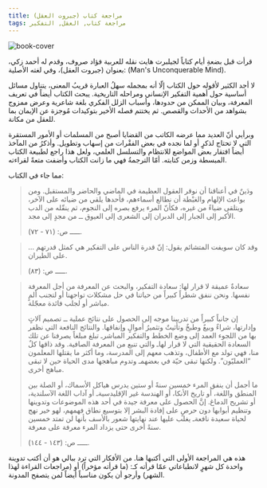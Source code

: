 ```yaml
---
title: مراجعة كتاب (جبروت العقل)
tags: مراجعة كتاب, العقل, التفكير
---
```


<img src="{{ site.baseurl }}/public/images/book-2543.jpg" class="post-image resize-30" alt="book-cover" />

قرأت قبل بضعةِ أيام كتاباً لجيلبرت هايت نقله للعربية فؤاد صروف، وقدم له أحمد زكي، بعنوان (جبروت العقل)، وفي لغته الأصلية: (Man's Unconquerable Mind).

لا أجد الكثير لأقوله حول الكتاب إلّا أنه بمجمله سهلُ العبارة قريبُ المعنى، يتناول مسائل أساسية حول أهمية التفكير الإنساني ومراحله التاريخية. يبحث الكتاب أيضاً في تعريف المعرفة، وبيان الممكن من حدودها، وأسباب الزلل الفكري بلغة شاعرية وعرض ممزوج بشواهد من الأحداث والقصص. ثم يختتم فصله الأخير بتوكيدات مُوجزة عن الإيمان بما للعقل من مكانة.

<!-- post-excerpt -->

وبرأيي أنّ العديد مما عرضه الكاتب من القضايا أصبح من المسلمات أو الأمور المستقرة التي لا تحتاج لذكرٍ أو لما نجده في بعض الفقْرات من إسهاب وتطويل. وأذكرُ من المآخذ أيضاً افتقار بعض المواضع للانتظام والتسلسل العلمي، ولعل هذا راجع لطبيعة الكتاب المبسطة وزمن كتابته. أمّا الترجمةُ فهي ما زانت الكتاب وأضفت متعةً لقراءته.

مما جاء في الكتاب:

<blockquote>
ودَينٌ في أعناقنا أن نوقر العقول العظيمة في الماضي والحاضر والمستقبل. ومن بواعث الإلهام والغبْطة أن نطالع أسماءهم، فأحدها يلقي من ضيائه على الآخر، ويتلقى ضياءً من غيره، فكأنّ المرء يرفع بصره إلى النجوم، ثم ينقّله من الدب الأكبر إلى الجبار إلى الدبران إلى الشعرى إلى العيوق ــ من مجدٍ إلى مجد.
<p>ـــــ ص: (٧١ - ٧٢).</p>
</blockquote>

<blockquote>
… وقد كان سويفت المتشائم يقول: إنّ قدرة الناس على التفكير هي كمثل قدرتهم على الطيران.
<p>ـــــ ص: (٨٣).</p>
</blockquote>

<blockquote>
  سعادةٌ عميقة لا قرار لها: سعادة التفكير، والبحث عن المعرفة من أجل المعرفة نفسها. ونحن ننفق شطراً كبيراً من حياتنا في حل مشكلات تواجهنا أو لتجنب ألمٍ مباشر أو لجلب فائدة معجّلة.

إن جانباً كبيراً من تدريبنا موجه إلى الحصول على نتائج عملية ــ تصميم آلاتٍ وإدارتها، شراءٌ وبيعٌ وطبخٌ وتأثيتٌ وتثميرُ أموالٍ وإنفاقها. والنتائج النافعة التي نظفر بها من اللجوء العمد إلى وضع الخطط والتفكير المباشرـ تبلغ مبلغاً يصرفنا عن تلك السعادة الحقيقية التي لا قرار لهاـ والتي تنبع من المعرفة الصافية. وقد ذاقها كلٌ منا، فهي تولد مع الأطفال، وتذهب معهم إلى المدرسة، وما أكثر ما يقتلها المعلمون “العمليّون”. ولكنها تبقى حيّة في بعضهمـ وتدوم مباهجها مدى الحياة حين لا تبقى مباهج أخرى.

ما أجمل أن ينفق المرء خمسين سنةً أو ستين يدرس هياكل الأسماك، أو الصلة بين المنطق واللغة، أو تاريخ الأنكا، أو الهندسة غير الإقليدسيةـ أو آداب اللغة الآسلندية، أو تشريح الدماغ. إنَّ الحصول على معرفة جيدة في أحد هذه الموضوعات وتدوينها وتنظيم أبوابها دون حرصٍ على إفادة البشر إلا بتوسيع نطاق فهمهم، لهو خير نهج لحياة سعيدة نافعةـ يغلب عليها عند نهايتها شعور بالأسف بأنها لن تمتد خمسين سنةً أخرى حتى يزداد المرء معرفة على معرفة.
<p>ـــــ ص: (١٤٣ - ١٤٤).</p>
</blockquote>

هذه هي المراجعة الأولى التي أكتبها هنا. من الأفكار التي ترد ببالي هو أن أكتب تدوينة واحدة كل شهرٍ لانطباعاتي عمّا قرأته كـ: (ما قرأته مؤخراً) أو (مراجعات القراءة لهذا الشهر) وأرجو أن يكون مناسباً أيضاً لمن يتصفح المدونة.
